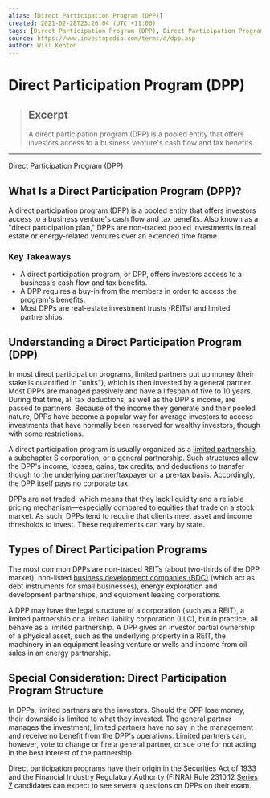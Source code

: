 ```yaml
---
alias: [Direct Participation Program (DPP)]
created: 2021-02-28T23:26:04 (UTC +11:00)
tags: [Direct Participation Program (DPP), Direct Participation Program (DPP)]
source: https://www.investopedia.com/terms/d/dpp.asp
author: Will Kenton
---
```


# Direct Participation Program (DPP)

> ## Excerpt
> A direct participation program (DPP) is a pooled entity that offers investors access to a business venture's cash flow and tax benefits.

---

Direct Participation Program (DPP)
## What Is a Direct Participation Program (DPP)?

A direct participation program (DPP) is a pooled entity that offers investors access to a business venture's cash flow and tax benefits. Also known as a "direct participation plan," DPPs are non-traded pooled investments in real estate or energy-related ventures over an extended time frame.

### Key Takeaways

-   A direct participation program, or DPP, offers investors access to a business's cash flow and tax benefits.
-   A DPP requires a buy-in from the members in order to access the program's benefits.
-   Most DPPs are real-estate investment trusts (REITs) and limited partnerships.

## Understanding a Direct Participation Program (DPP)

In most direct participation programs, limited partners put up money (their stake is quantified in "units"), which is then invested by a general partner. Most DPPs are managed passively and have a lifespan of five to 10 years. During that time, all tax deductions, as well as the DPP's income, are passed to partners. Because of the income they generate and their pooled nature, DPPs have become a popular way for average investors to access investments that have normally been reserved for wealthy investors, though with some restrictions.

A direct participation program is usually organized as a [limited partnership](https://www.investopedia.com/terms/l/limitedpartnership.asp), a subchapter S corporation, or a general partnership. Such structures allow the DPP's income, losses, gains, tax credits, and deductions to transfer though to the underlying partner/taxpayer on a pre-tax basis. Accordingly, the DPP itself pays no corporate tax.

DPPs are not traded, which means that they lack liquidity and a reliable pricing mechanism—especially compared to equities that trade on a stock market. As such, DPPs tend to require that clients meet asset and income thresholds to invest. These requirements can vary by state.

## Types of Direct Participation Programs

The most common DPPs are non-traded REITs (about two-thirds of the DPP market), non-listed [business development companies (BDC)](https://www.investopedia.com/terms/b/bdc.asp) (which act as debt instruments for small businesses), energy exploration and development partnerships, and equipment leasing corporations.

A DPP may have the legal structure of a corporation (such as a REIT), a limited partnership or a limited liability corporation (LLC), but in practice, all behave as a limited partnership. A DPP gives an investor partial ownership of a physical asset, such as the underlying property in a REIT, the machinery in an equipment leasing venture or wells and income from oil sales in an energy partnership.

## Special Consideration: Direct Participation Program Structure

In DPPs, limited partners are the investors. Should the DPP lose money, their downside is limited to what they invested. The general partner manages the investment; limited partners have no say in the management and receive no benefit from the DPP's operations. Limited partners can, however, vote to change or fire a general partner, or sue one for not acting in the best interest of the partnership. 

Direct participation programs have their origin in the Securities Act of 1933 and the Financial Industry Regulatory Authority (FINRA) Rule 2310.12 [Series 7](https://www.investopedia.com/terms/s/series7.asp) candidates can expect to see several questions on DPPs on their exam.

